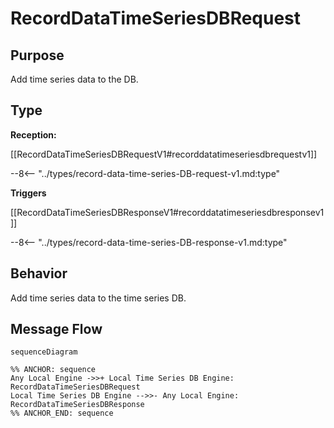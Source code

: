 <div class="message">

# RecordDataTimeSeriesDBRequest

## Purpose

<!-- --8<-- [start:purpose] -->
Add time series data to the DB. 
<!-- --8<-- [end:purpose] -->

## Type

<!-- --8<-- [start:type] -->
**Reception:**

[[RecordDataTimeSeriesDBRequestV1#recorddatatimeseriesdbrequestv1]]

--8<-- "../types/record-data-time-series-DB-request-v1.md:type"

**Triggers**

[[RecordDataTimeSeriesDBResponseV1#recorddatatimeseriesdbresponsev1]]

--8<-- "../types/record-data-time-series-DB-response-v1.md:type"

<!-- --8<-- [end:type] -->

## Behavior

<!-- --8<-- [start:behavior] -->
Add time series data to the time series DB.
<!-- --8<-- [end:behavior] -->


## Message Flow

<!-- --8<-- [start:messages] -->
```mermaid
sequenceDiagram

%% ANCHOR: sequence
Any Local Engine ->>+ Local Time Series DB Engine: RecordDataTimeSeriesDBRequest
Local Time Series DB Engine -->>- Any Local Engine: RecordDataTimeSeriesDBResponse
%% ANCHOR_END: sequence
```

<!-- --8<-- [end:messages] -->

</div>